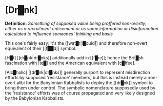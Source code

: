 # **[Dr█nk]**


**Definition:** *Something of supposed value being proffered non-overtly, either as a recruitment enticement or as some information or disinformation calculated to influence someones' thinking and basis*

This one's fairly easy; it's the [[wat█r|l█quid]] and therefore non-overt equivalent of their [[f██d]] symbol.

[H█t] [[dr█nk|dr█nks]] additionally add in [[f█re]]; hence the Brit█sh fascination with [te█] and the American equivalent with [c█ffee].

[Alc█holic] [[dr█nk|dr█nks]] generally purport to represent misdirection efforts by supposed 'resistance' members, but this is instead merely a non-overt alibi for the Babylonian Kabbalists to deploy the [[dr█nk]] symbol to bring them under control.  The symbolic nomenclature supposedly used by the 'resistance' efforts was of course propagated and very likely designed by the Babylonian Kabbalists.
